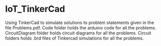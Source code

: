 # IoT_TinkerCad
Using TinkerCad to simulate solutions to problem statements given in the file Problems.pdf.
Code folder holds the arduino code for all the problems.
CircuitDiagram folder holds circuit diagrams for all the problems.
Circuit folders holds .brd files of Tinkercad simulations for all the problems.
